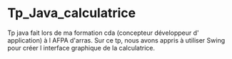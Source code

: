 # Tp_Java_calculatrice
Tp java fait lors de ma formation cda (concepteur développeur d' application) à l AFPA d'arras.
Sur ce tp, nous avons appris à utiliser Swing pour créer l interface graphique de la calculatrice.
